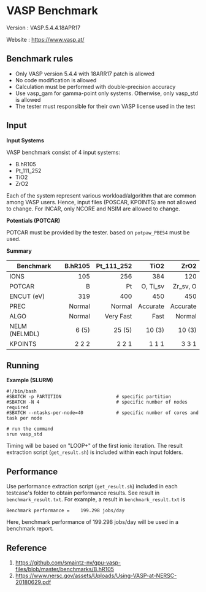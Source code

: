 # VASP Benchmark
Version : VASP.5.4.4.18APR17

Website : https://www.vasp.at/

## Benchmark rules
- Only VASP version 5.4.4 with 18ARR17 patch is allowed
- No code modification is allowed
- Calculation must be performed with double-precision accuracy
- Use vasp_gam for gamma-point only systems. Otherwise, only vasp_std is allowed
- The tester must responsible for their own VASP license used in the test

## Input

**Input Systems**

VASP benchmark consist of 4 input systems:
- B.hR105
- Pt_111_252
- TiO2
- ZrO2

Each of the system represent various workload/algorithm that are common among VASP users. Hence, input files (POSCAR, KPOINTS) are not allowed to change. For INCAR, only NCORE and NSIM are allowed to change.

**Potentials (POTCAR)**

POTCAR must be provided by the tester. based on `potpaw_PBE54` must be used. 


**Summary**

| Benchmark     | B.hR105  | Pt_111_252|TiO2      |ZrO2      |
| ------------- |---------:| ---------:|---------:|---------:|
| IONS          | 105      | 256       | 384      | 120      |
| POTCAR        | B        | Pt        | O, Ti_sv | Zr_sv, O |
| ENCUT (eV)    | 319      | 400       | 450      | 450      |
| PREC          | Normal   | Normal    | Accurate | Accurate |
| ALGO          | Normal   | Very Fast | Fast     | Normal   |
| NELM (NELMDL) | 6 (5)    | 25 (5)    | 10 (3)   | 10 (3)   |
| KPOINTS       | 2 2 2    | 2 2 1     | 1 1 1    | 3 3 1    |

## Running


**Example (SLURM)**
```
#!/bin/bash
#SBATCH -p PARTITION                    # specific partition
#SBATCH -N 4                            # specific number of nodes required
#SBATCH --ntasks-per-node=40            # specific number of cores and task per node

# run the command
srun vasp_std

```

Timing will be based on "LOOP+" of the first ionic iteration. The result extraction script (`get_result.sh`) is included within each input folders. 

## Performance 
Use performance extraction script (`get_result.sh`) included in each testcase's folder to obtain performance results. See result in `benchmark_result.txt`. For example, a result in `benchmark_result.txt` is 

```
Benchmark performance =    199.298 jobs/day 
```

Here, benchmark performance of 199.298 jobs/day will be used in a benchmark report.

## Reference

1. https://github.com/smaintz-nv/gpu-vasp-files/blob/master/benchmarks/B.hR105
1. https://www.nersc.gov/assets/Uploads/Using-VASP-at-NERSC-20180629.pdf
